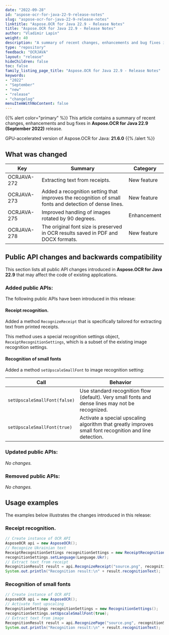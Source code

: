 ```yaml
---
date: "2022-09-28"
id: "aspose-ocr-for-java-22-9-release-notes"
slug: "aspose-ocr-for-java-22-9-release-notes"
linktitle: "Aspose.OCR for Java 22.9 - Release Notes"
title: "Aspose.OCR for Java 22.9 - Release Notes"
author: "Vladimir Lapin"
weight: 40
description: "A summary of recent changes, enhancements and bug fixes in Aspose.OCR for Java 22.9 (September 2022) release."
type: "repository"
feedback: "OCRJAVA"
layout: "release"
hideChildren: false
toc: false
family_listing_page_title: "Aspose.OCR for Java 22.9 - Release Notes"
keywords:
- "2022"
- "September"
- "new"
- "release"
- "changelog"
menuItemWithNoContent: false
---
```


{{% alert color="primary" %}}
This article contains a summary of recent changes, enhancements and bug fixes in **Aspose.OCR for Java 22.9 (September 2022)** release.

GPU-accelerated version of Aspose.OCR for Java: **21.6.0**
{{% /alert %}}

## What was changed

Key | Summary | Category
--- | ------- | --------
OCRJAVA-272 | Extracting text from receipts. | New feature
OCRJAVA-273 | Added a recognition setting that improves the recognition of small fonts and detection of dense lines. | New feature
OCRJAVA-275 | Improved handling of images rotated by 90 degrees. | Enhancement
OCRJAVA-278 | The original font size is preserved in OCR results saved in PDF and DOCX formats. | New feature

## Public API changes and backwards compatibility

This section lists all public API changes introduced in **Aspose.OCR for Java 22.9** that may affect the code of existing applications.

### Added public APIs:

The following public APIs have been introduced in this release:

#### Receipt recognition.

Added a method `RecognizeReceipt` that is specifically tailored for extracting text from printed receipts.

This method uses a special recognition settings object, `ReceiptRecognitionSettings`, which is a subset of the existing image recognition settings.

#### Recognition of small fonts

Added a method `setUpscaleSmallFont` to image recognition setting:

Call | Behavior
---- | --------
`setUpscaleSmallFont(false)` | Use standard recognition flow (default). Very small fonts and dense lines may not be recognized.
`setUpscaleSmallFont(true)` | Activate a special upscaling algorithm that greatly improves small font recognition and line detection.

### Updated public APIs:

_No changes._

### Removed public APIs:

_No changes._

## Usage examples

The examples below illustrates the changes introduced in this release:

### Receipt recognition.

```java
// Create instance of OCR API
AsposeOCR api = new AsposeOCR();
// Recognize Ukrainian text
ReceiptRecognitionSettings recognitionSettings = new ReceiptRecognitionSettings();
recognitionSettings.setLanguage(Language.Ukr);
// Extract text from receipt
RecognitionResult result = api.RecognizeReceipt("source.png", recognitionSettings);
System.out.println("Recognition result:\n" + result.recognitionText);
```

### Recognition of small fonts

```java
// Create instance of OCR API
AsposeOCR api = new AsposeOCR();
// Activate font upscaling 
RecognitionSettings recognitionSettings = new RecognitionSettings();
recognitionSettings.setUpscaleSmallFont(true);
// Extract text from image
RecognitionResult result = api.RecognizePage("source.png", recognitionSettings);
System.out.println("Recognition result:\n" + result.recognitionText);
```
